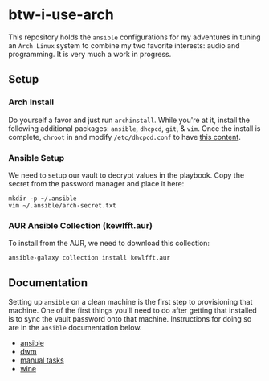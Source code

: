 # btw-i-use-arch

This repository holds the `ansible` configurations for my adventures in tuning an `Arch Linux` system to combine my two favorite interests: audio and programming. It is very much a work in progress.

## Setup

### Arch Install
Do yourself a favor and just run `archinstall`. While you're at it, install the following additional packages: `ansible`, `dhcpcd`, `git`, & `vim`. Once the install is complete, `chroot` in and modify `/etc/dhcpcd.conf` to have [this content](https://github.com/brandonwkipp/btw-i-use-arch/blob/main/roles/base/files/dhcpcd.conf).

### Ansible Setup
We need to setup our vault to decrypt values in the playbook. Copy the secret from the password manager and place it here:
```
mkdir -p ~/.ansible
vim ~/.ansible/arch-secret.txt
```

### AUR Ansible Collection (kewlfft.aur)
To install from the AUR, we need to download this collection:
```
ansible-galaxy collection install kewlfft.aur
```

## Documentation

Setting up `ansible` on a clean machine is the first step to provisioning that machine. One of the first things you'll need to do after getting that installed is to sync the vault password onto that machine. Instructions for doing so are in the `ansible` documentation below.

- [ansible](docs/ansible.md)
- [dwm](docs/dwm.md)
- [manual tasks](docs/manual-tasks.md)
- [wine](docs/wine.md)
